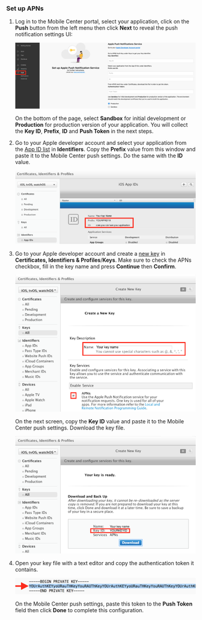 ### Set up APNs

1. Log in to the Mobile Center portal, select your application, click on the **Push** button from the left menu then click **Next** to reveal the push notification settings UI:

    ![mobile-center-push-settings](images/ios-push-settings-mc-portal.png)

    On the bottom of the page, select **Sandbox** for initial development or **Production** for production version of your application. You will collect the **Key ID**, **Prefix**, **ID** and **Push Token** in the next steps.

2. Go to your Apple developer account and select your application from the [App ID list](https://developer.apple.com/account/ios/identifier/bundle) in **Identifiers**. Copy the **Prefix** value from this window and paste it to the Mobile Center push settings. Do the same with the **ID** value.

    ![apple-dev-center-app-id](images/ios-app-id-apple-portal.png)

3. Go to your Apple developer account and create a [new key](https://developer.apple.com/account/ios/authkey/create) in **Certificates, Identifiers & Profiles**/**Keys**. Make sure to check the APNs checkbox, fill in the key name and press **Continue** then **Confirm**.

    ![apple-dev-center-new-auth-key](images/ios-new-auth-key-apple-portal.png)

    On the next screen, copy the **Key ID** value and paste it to the Mobile Center push settings. Download the key file.

    ![apple-dev-center-confirm-auth-key](images/ios-confirm-auth-key-apple-portal.png)

4. Open your key file with a text editor and copy the authentication token it contains.

    ![auth-key-file](images/ios-auth-key-file.png)

    On the Mobile Center push settings, paste this token to the **Push Token** field then click **Done** to complete this configuration.
